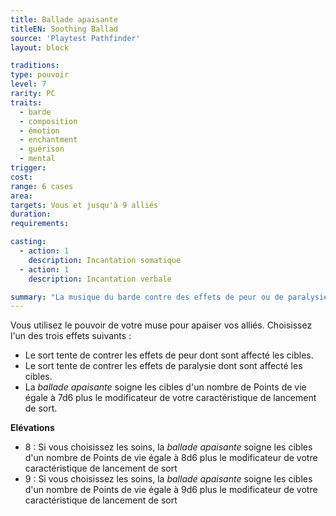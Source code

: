 ```yaml
---
title: Ballade apaisante
titleEN: Soothing Ballad
source: 'Playtest Pathfinder'
layout: block

traditions:
type: pouvoir
level: 7
rarity: PC
traits:
  - barde
  - composition
  - émotion
  - enchantment
  - guérison
  - mental
trigger: 
cost: 
range: 6 cases
area: 
targets: Vous et jusqu'à 9 alliés
duration: 
requirements: 

casting:
  - action: 1
    description: Incantation somatique
  - action: 1
    description: Incantation verbale

summary: "La musique du barde contre des effets de peur ou de paralysie ou soigne les cibles."
---
```

Vous utilisez le pouvoir de votre muse pour apaiser vos alliés. Choisissez l'un des trois effets suivants :
* Le sort tente de contrer les effets de peur dont sont affecté les cibles.
* Le sort tente de contrer les effets de paralysie dont sont affecté les cibles.
* La *ballade apaisante* soigne les cibles d'un nombre de Points de vie égale à 7d6 plus le modificateur de votre caractéristique de lancement de sort.

**Elévations**
* 8 : Si vous choisissez les soins, la *ballade apaisante* soigne les cibles d'un nombre de Points de vie égale à 8d6 plus le modificateur de votre caractéristique de lancement de sort
* 9 : Si vous choisissez les soins, la *ballade apaisante* soigne les cibles d'un nombre de Points de vie égale à 9d6 plus le modificateur de votre caractéristique de lancement de sort
